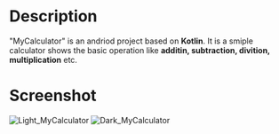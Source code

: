 # Description
"MyCalculator" is an andriod project based on __Kotlin__. 
It is a smiple calculator shows the basic operation like __additin, subtraction, divition, multiplication__ etc.

# Screenshot

![Light_MyCalculator](https://user-images.githubusercontent.com/60690543/164909072-7117c36f-17b1-4369-85bb-6c7eac21a4ef.jpg)
![Dark_MyCalculator](https://user-images.githubusercontent.com/60690543/164909077-e92b8b7b-5ec0-4241-bf86-6e007c0823cd.jpg)
